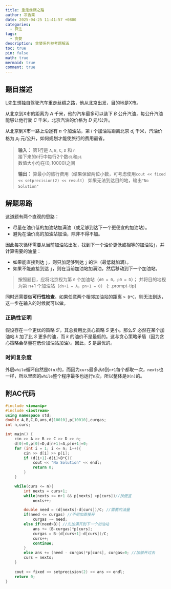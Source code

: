 ```yaml
---
title: 重走丝绸之路
author: 凉香栾
date: 2025-04-25 11:41:57 +0800
categories:
  - 算法
tags:
  - 贪婪
description: 贪婪系列参考题解五
toc: true
pin: false
math: true
mermaid: true
comment: true
---
```



## 题目描述
L先生想独自驾驶汽车重走丝绸之路，他从北京出发，目的地是X市。

从北京到X市的距离为 $A$ 千米，他的汽车最多可以装下 $B$ 公升汽油，每公升汽油能够让他行驶 $C$ 千米，北京汽油的价格为 $D$ 元/公升。

从北京到X市一路上沿途有 $n$ 个加油站，第 $i$ 个加油站距离北京 $d_{i}$ 千米，汽油价格为 $p_i$ 元/公升，如何规划才能使旅行的费用最省。


> **输入：**
> 第$1$行是 `A`, `B`, `C`, `D` 和 `n`   
> 接下来的$n$行中每行$2$个数`di`和`pi`  
> 数值大小均在$(0,10000)$之间  
> 
> **输出：**
> 算最小的旅行费用（结果保留两位小数，可考虑使用`cout << fixed << setprecision(2) << result`）
> 如果无法到达目的地，输出`"No Solution"`
    
## 解题思路

这道题有两个直观的思路：
- 尽量在油价低的加油站加满油（或足够到达下一个更便宜的加油站）。
- 避免在油价高的加油站加油，除非不得不加。

因此每次循环需要从当前加油站出发，找到下一个油价更低或相等的加油站`j`，并计算需要的油量：
- 如果能直接到达 `j`，则只加足够到达 `j` 的油（最低就加满）。
- 如果不能直接到达 `j`，则在当前加油站加满油，然后移动到下一个加油站。

> 按照题目，应将北京视为第 `0` 个加油站（`d0 = 0`，`p0 = D`）；
> 并将目的地视为第 n+1 个加油站（`dn+1 = A`，`pn+1 = 0`）
{: .prompt-tip}

同时还需要做**可行性检查**。如果任意两个相邻加油站的距离 `> B*C`，则无法到达，这一步在输入的时候就可以做。

### 正确性证明

假设存在一个更优的策略 $S'$，其总费用比贪心策略 $S$ 更小。那么$S'$ 必然在某个加油站 $k$ 加了比 $S$ 更多的油，而 $k$ 的油价不是最低的。这与贪心策略矛盾（因为贪心策略会尽量在低价加油站加油）。因此，$S$ 是最优的。

### 时间复杂度

外层`while`循环自然是`O(n)`的，而因为`curs`最多从`0`到`n+1`每个都取一次，`nexts`也一样，所以里面的`while`整个程序最多也运行`n`次，所以整体是`O(n)`的。


## 附AC代码

```cpp
#include <iomanip>
#include <iostream>
using namespace std;
double A,B,C,D,ans,d[10010],p[10010],curgas;
int n,curs;

int main() {
	cin >> A >> B >> C >> D >> n;
	d[0]=0,p[0]=D,d[n+1]=A,p[n+1]=0;
	for (int i = 1; i <= n; i++){
		cin >> d[i] >> p[i];
		if (d[i+1]-d[i]>B*C){
			cout << "No Solution" << endl;
			return 0;
		}
	}

	while(curs <= n){
		int nexts = curs+1;
		while(nexts <= n+1 && p[nexts] >p[curs])//找便宜
			nexts++;

		double need = (d[nexts]-d[curs])/C; //需要的油量
		if(need <= curgas) //不用加直接开
			curgas -= need;
		else if(need>B){ //先加满开到下一个加油站
			ans += (B-curgas)*p[curs];
			curgas = B-(d[curs+1]-d[curs])/C;
			curs++;
			continue;
		}
		else ans += (need - curgas)*p[curs], curgas=0; //加够开过去
		curs = nexts;
	}
	
	cout << fixed << setprecision(2) << ans << endl;
	return 0;
}
```